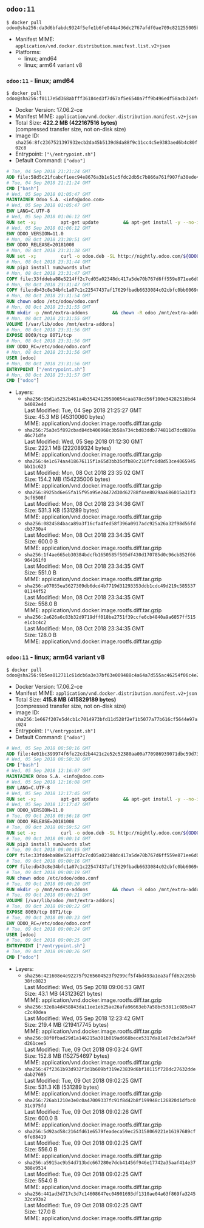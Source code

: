 ## `odoo:11`

```console
$ docker pull odoo@sha256:da3d6bfabdc9324f5efe1b6fe044a436dc2767afdf0ae709c821255005bf8879
```

-	Manifest MIME: `application/vnd.docker.distribution.manifest.list.v2+json`
-	Platforms:
	-	linux; amd64
	-	linux; arm64 variant v8

### `odoo:11` - linux; amd64

```console
$ docker pull odoo@sha256:f0117e5d368abfff36184ed3f7d67af5e6540a7ff9b496edf58acb324f43ff97
```

-	Docker Version: 17.06.2-ce
-	Manifest MIME: `application/vnd.docker.distribution.manifest.v2+json`
-	Total Size: **422.2 MB (422167516 bytes)**  
	(compressed transfer size, not on-disk size)
-	Image ID: `sha256:8fc2367521397932ecb2da45b5139d8da88f9c11cc4c5e9383aed6b4c80f02c8`
-	Entrypoint: `["\/entrypoint.sh"]`
-	Default Command: `["odoo"]`

```dockerfile
# Tue, 04 Sep 2018 21:21:24 GMT
ADD file:58d5c21fcabcf1eec94e8676a3b1e51c5fdc2db5c7b866a761f907fa30ede4d8 in / 
# Tue, 04 Sep 2018 21:21:24 GMT
CMD ["bash"]
# Wed, 05 Sep 2018 01:05:47 GMT
MAINTAINER Odoo S.A. <info@odoo.com>
# Wed, 05 Sep 2018 01:05:47 GMT
ENV LANG=C.UTF-8
# Wed, 05 Sep 2018 01:06:12 GMT
RUN set -x;         apt-get update         && apt-get install -y --no-install-recommends             ca-certificates             curl             node-less             python3-pip             python3-setuptools             python3-renderpm             libssl1.0-dev             xz-utils             python3-watchdog         && curl -o wkhtmltox.tar.xz -SL https://github.com/wkhtmltopdf/wkhtmltopdf/releases/download/0.12.4/wkhtmltox-0.12.4_linux-generic-amd64.tar.xz         && echo '3f923f425d345940089e44c1466f6408b9619562 wkhtmltox.tar.xz' | sha1sum -c -         && tar xvf wkhtmltox.tar.xz         && cp wkhtmltox/lib/* /usr/local/lib/         && cp wkhtmltox/bin/* /usr/local/bin/         && cp -r wkhtmltox/share/man/man1 /usr/local/share/man/
# Wed, 05 Sep 2018 01:06:12 GMT
ENV ODOO_VERSION=11.0
# Mon, 08 Oct 2018 23:30:51 GMT
ENV ODOO_RELEASE=20181008
# Mon, 08 Oct 2018 23:31:38 GMT
RUN set -x;         curl -o odoo.deb -SL http://nightly.odoo.com/${ODOO_VERSION}/nightly/deb/odoo_${ODOO_VERSION}.${ODOO_RELEASE}_all.deb         && echo '28804ea596ea88eeb1cec5c6089436af0bd67d57 odoo.deb' | sha1sum -c -         && dpkg --force-depends -i odoo.deb         && apt-get update         && apt-get -y install -f --no-install-recommends         && rm -rf /var/lib/apt/lists/* odoo.deb
# Mon, 08 Oct 2018 23:31:44 GMT
RUN pip3 install num2words xlwt
# Mon, 08 Oct 2018 23:31:47 GMT
COPY file:33fddeba88e5214ff2c7cd05a02348dc417a5de70b767d6ff559e871ee6d046a in / 
# Mon, 08 Oct 2018 23:31:47 GMT
COPY file:db43c8e34bfc1a07c1c22547437af17629fbadb6633084c02cbfc0bb6069c9fd in /etc/odoo/ 
# Mon, 08 Oct 2018 23:31:54 GMT
RUN chown odoo /etc/odoo/odoo.conf
# Mon, 08 Oct 2018 23:31:55 GMT
RUN mkdir -p /mnt/extra-addons         && chown -R odoo /mnt/extra-addons
# Mon, 08 Oct 2018 23:31:55 GMT
VOLUME [/var/lib/odoo /mnt/extra-addons]
# Mon, 08 Oct 2018 23:31:56 GMT
EXPOSE 8069/tcp 8071/tcp
# Mon, 08 Oct 2018 23:31:56 GMT
ENV ODOO_RC=/etc/odoo/odoo.conf
# Mon, 08 Oct 2018 23:31:56 GMT
USER [odoo]
# Mon, 08 Oct 2018 23:31:56 GMT
ENTRYPOINT ["/entrypoint.sh"]
# Mon, 08 Oct 2018 23:31:57 GMT
CMD ["odoo"]
```

-	Layers:
	-	`sha256:05d1a5232b461a4b35424129580054caa878cd56f100e34282510bd4b4082e4d`  
		Last Modified: Tue, 04 Sep 2018 21:25:27 GMT  
		Size: 45.3 MB (45310060 bytes)  
		MIME: application/vnd.docker.image.rootfs.diff.tar.gzip
	-	`sha256:75a3e5f892cbad84db406968c3b58a734cbd83ddb774811d7dcd889a46c71dfe`  
		Last Modified: Wed, 05 Sep 2018 01:12:30 GMT  
		Size: 222.1 MB (222089324 bytes)  
		MIME: application/vnd.docker.image.rootfs.diff.tar.gzip
	-	`sha256:4e1c674aa418676115f1a65d3bb35dfb80c210ffc0d8d53ce4065945bb11c623`  
		Last Modified: Mon, 08 Oct 2018 23:35:02 GMT  
		Size: 154.2 MB (154235006 bytes)  
		MIME: application/vnd.docker.image.rootfs.diff.tar.gzip
	-	`sha256:8925bd6e65fa15f95a95e24472d30d62788f4ae8029aa686015a31f33cf6508f`  
		Last Modified: Mon, 08 Oct 2018 23:34:36 GMT  
		Size: 531.3 KB (531289 bytes)  
		MIME: application/vnd.docker.image.rootfs.diff.tar.gzip
	-	`sha256:0824584baca89a3f16cfa4fed58f396a0917adc925a26a32f98d56fdcb3730a4`  
		Last Modified: Mon, 08 Oct 2018 23:34:35 GMT  
		Size: 600.0 B  
		MIME: application/vnd.docker.image.rootfs.diff.tar.gzip
	-	`sha256:1f4ae665eb30384bdcfb1650585f505df430d170785d0c96cb852f66964161f0`  
		Last Modified: Mon, 08 Oct 2018 23:34:35 GMT  
		Size: 551.0 B  
		MIME: application/vnd.docker.image.rootfs.diff.tar.gzip
	-	`sha256:a07055ea5627309db6dcd4b7719d31293353ddb1cdc49d219c58553701144f52`  
		Last Modified: Mon, 08 Oct 2018 23:34:35 GMT  
		Size: 558.0 B  
		MIME: application/vnd.docker.image.rootfs.diff.tar.gzip
	-	`sha256:2a626a6c83b32d9719dff018be2751f39ccfe6cb4840a9a6057ff515e1cbc4c2`  
		Last Modified: Mon, 08 Oct 2018 23:34:35 GMT  
		Size: 128.0 B  
		MIME: application/vnd.docker.image.rootfs.diff.tar.gzip

### `odoo:11` - linux; arm64 variant v8

```console
$ docker pull odoo@sha256:9b5ea012711c61dcb6a3e37bf63e009488c4a64a7d555ac46254f06c4e2f627d
```

-	Docker Version: 17.06.2-ce
-	Manifest MIME: `application/vnd.docker.distribution.manifest.v2+json`
-	Total Size: **415.8 MB (415829189 bytes)**  
	(compressed transfer size, not on-disk size)
-	Image ID: `sha256:1e667f207e5d4cb1c7014973bfd11d528f2ef1b5077a77b616cf5644e97ac024`
-	Entrypoint: `["\/entrypoint.sh"]`
-	Default Command: `["odoo"]`

```dockerfile
# Wed, 05 Sep 2018 08:50:16 GMT
ADD file:4e01bc399974f6fe22cd2b4421c2e52c52380aa00a770986939071dbc59d734e in / 
# Wed, 05 Sep 2018 08:50:30 GMT
CMD ["bash"]
# Wed, 05 Sep 2018 12:16:07 GMT
MAINTAINER Odoo S.A. <info@odoo.com>
# Wed, 05 Sep 2018 12:16:08 GMT
ENV LANG=C.UTF-8
# Wed, 05 Sep 2018 12:17:45 GMT
RUN set -x;         apt-get update         && apt-get install -y --no-install-recommends             ca-certificates             curl             node-less             python3-pip             python3-setuptools             python3-renderpm             libssl1.0-dev             xz-utils             python3-watchdog         && curl -o wkhtmltox.tar.xz -SL https://github.com/wkhtmltopdf/wkhtmltopdf/releases/download/0.12.4/wkhtmltox-0.12.4_linux-generic-amd64.tar.xz         && echo '3f923f425d345940089e44c1466f6408b9619562 wkhtmltox.tar.xz' | sha1sum -c -         && tar xvf wkhtmltox.tar.xz         && cp wkhtmltox/lib/* /usr/local/lib/         && cp wkhtmltox/bin/* /usr/local/bin/         && cp -r wkhtmltox/share/man/man1 /usr/local/share/man/
# Wed, 05 Sep 2018 12:17:47 GMT
ENV ODOO_VERSION=11.0
# Tue, 09 Oct 2018 08:56:18 GMT
ENV ODOO_RELEASE=20181008
# Tue, 09 Oct 2018 08:59:52 GMT
RUN set -x;         curl -o odoo.deb -SL http://nightly.odoo.com/${ODOO_VERSION}/nightly/deb/odoo_${ODOO_VERSION}.${ODOO_RELEASE}_all.deb         && echo '28804ea596ea88eeb1cec5c6089436af0bd67d57 odoo.deb' | sha1sum -c -         && dpkg --force-depends -i odoo.deb         && apt-get update         && apt-get -y install -f --no-install-recommends         && rm -rf /var/lib/apt/lists/* odoo.deb
# Tue, 09 Oct 2018 09:00:14 GMT
RUN pip3 install num2words xlwt
# Tue, 09 Oct 2018 09:00:15 GMT
COPY file:33fddeba88e5214ff2c7cd05a02348dc417a5de70b767d6ff559e871ee6d046a in / 
# Tue, 09 Oct 2018 09:00:16 GMT
COPY file:db43c8e34bfc1a07c1c22547437af17629fbadb6633084c02cbfc0bb6069c9fd in /etc/odoo/ 
# Tue, 09 Oct 2018 09:00:19 GMT
RUN chown odoo /etc/odoo/odoo.conf
# Tue, 09 Oct 2018 09:00:20 GMT
RUN mkdir -p /mnt/extra-addons         && chown -R odoo /mnt/extra-addons
# Tue, 09 Oct 2018 09:00:21 GMT
VOLUME [/var/lib/odoo /mnt/extra-addons]
# Tue, 09 Oct 2018 09:00:22 GMT
EXPOSE 8069/tcp 8071/tcp
# Tue, 09 Oct 2018 09:00:23 GMT
ENV ODOO_RC=/etc/odoo/odoo.conf
# Tue, 09 Oct 2018 09:00:24 GMT
USER [odoo]
# Tue, 09 Oct 2018 09:00:25 GMT
ENTRYPOINT ["/entrypoint.sh"]
# Tue, 09 Oct 2018 09:00:26 GMT
CMD ["odoo"]
```

-	Layers:
	-	`sha256:421608e4e92275f9265604523f9299cf5f4bd493a1ea3affd62c265b38fc8823`  
		Last Modified: Wed, 05 Sep 2018 09:06:53 GMT  
		Size: 43.1 MB (43123621 bytes)  
		MIME: application/vnd.docker.image.rootfs.diff.tar.gzip
	-	`sha256:32e8a4d458843da11ee1eb25ae26afa96663eb7a58bc53811c085e47c2c40dea`  
		Last Modified: Wed, 05 Sep 2018 12:23:42 GMT  
		Size: 219.4 MB (219417745 bytes)  
		MIME: application/vnd.docker.image.rootfs.diff.tar.gzip
	-	`sha256:08f0fbad29d1a146215a301b019ad668bece5317da81e87cbd2af94fd261cee5`  
		Last Modified: Tue, 09 Oct 2018 09:03:24 GMT  
		Size: 152.8 MB (152754697 bytes)  
		MIME: application/vnd.docker.image.rootfs.diff.tar.gzip
	-	`sha256:47f2361b93d932f3d1b609bf319e23839d6bf10115f720dc27632ddedab27695`  
		Last Modified: Tue, 09 Oct 2018 09:02:25 GMT  
		Size: 531.3 KB (531289 bytes)  
		MIME: application/vnd.docker.image.rootfs.diff.tar.gzip
	-	`sha256:726ab1210e3e0c0a47009337fc91f8d42b8f199948c126820d1dfbc031c975fd`  
		Last Modified: Tue, 09 Oct 2018 09:02:26 GMT  
		Size: 600.0 B  
		MIME: application/vnd.docker.image.rootfs.diff.tar.gzip
	-	`sha256:5d92ad58c2164fd61e6579feadeca59ec253158069221e16197689cf6fe88419`  
		Last Modified: Tue, 09 Oct 2018 09:02:25 GMT  
		Size: 556.0 B  
		MIME: application/vnd.docker.image.rootfs.diff.tar.gzip
	-	`sha256:a5915ac9b54d713bdc667280e7dcb41456f946e17742a35aaf414e37388e9514`  
		Last Modified: Tue, 09 Oct 2018 09:02:25 GMT  
		Size: 554.0 B  
		MIME: application/vnd.docker.image.rootfs.diff.tar.gzip
	-	`sha256:441ad3d717c3d7c14608647ec04901693df1310ae04a63f869fa324532ca93a2`  
		Last Modified: Tue, 09 Oct 2018 09:02:25 GMT  
		Size: 127.0 B  
		MIME: application/vnd.docker.image.rootfs.diff.tar.gzip
